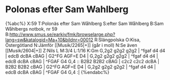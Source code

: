 # Polonas efter Sam Wahlberg

{%abc%}
X:59
T:Polonäs efter Sam Wåhlberg
S:efter Sam Wåhlberg
B:Sam Wåhlbergs notbok, nr 59
B:http://www.smus.se/earkiv/fmk/browselarge.php?lang=sw&katalogid=Ma+10&bildnr=00012
R:Slängpolska
O:Kisa, Östergötland
N:Jämför [[Musik/2265|+]] (går i moll)
N:Se även [[Musik/2604|+]]
Z:Nils L
M:3/4
L:1/16
K:Gm
G,2g2 g2g2 g2g2 | ^fgaf d4 d4 | edcB dcBA cBAG | G2^FG AGF=E D4 |
G,2g2 g2g2 g2g2 | ^fgaf d4 d4 | edcB dcBA cBAG | ^FGAF G4 G,4 ::
B2B2 B2B2 cBAG | c2c2 c2c2 dcBA | B2B2 B2B2 cBAG | G2^FG AGF=E D4 |
G,2g2 g2g2 g2g2 | ^fgaf d4 d4 | edcB dcBA cBAG | ^FGAF G4 G,4 :|
{%endabc%}
